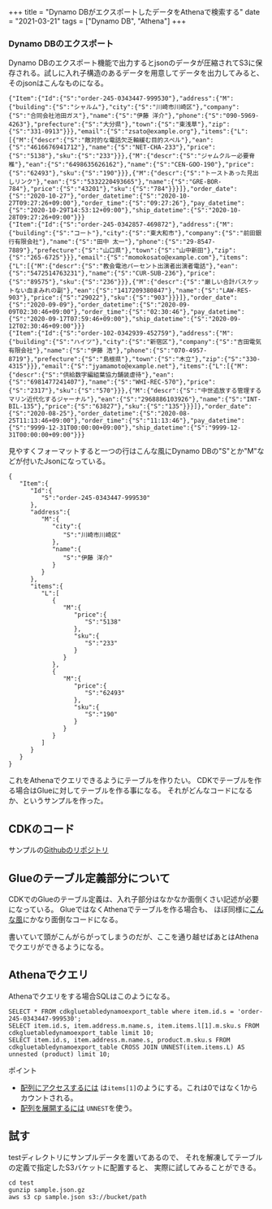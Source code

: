 +++
title = "Dynamo DBがエクスポートしたデータをAthenaで検索する"
date = "2021-03-21"
tags = ["Dynamo DB", "Athena"]
+++

### Dynamo DBのエクスポート

Dynamo DBのエクスポート機能で出力するとjsonのデータが圧縮されてS3に保存される。試しに入れ子構造のあるデータを用意してデータを出力してみると、そのjsonはこんなものになる。

```
{"Item":{"Id":{"S":"order-245-0343447-999530"},"address":{"M":{"building":{"S":"シャルム"},"city":{"S":"川崎市川崎区"},"company":{"S":"合同会社池田ガス"},"name":{"S":"伊藤 洋介"},"phone":{"S":"090-5969-4263"},"prefecture":{"S":"大分県"},"town":{"S":"東浅草"},"zip":{"S":"331-0913"}}},"email":{"S":"zsato@example.org"},"items":{"L":[{"M":{"descr":{"S":"敵対的な電話欠乏軸緩む目的スペル"},"ean":{"S":"4616676941712"},"name":{"S":"NET-CHA-233"},"price":{"S":"5138"},"sku":{"S":"233"}}},{"M":{"descr":{"S":"ジャムクルー必要脊椎"},"ean":{"S":"6498635626162"},"name":{"S":"CEN-GOO-190"},"price":{"S":"62493"},"sku":{"S":"190"}}},{"M":{"descr":{"S":"トーストあった見出しリンク"},"ean":{"S":"5332220493665"},"name":{"S":"GRE-BOR-784"},"price":{"S":"43201"},"sku":{"S":"784"}}}]},"order_date":{"S":"2020-10-27"},"order_datetime":{"S":"2020-10-27T09:27:26+09:00"},"order_time":{"S":"09:27:26"},"pay_datetime":{"S":"2020-10-29T14:53:12+09:00"},"ship_datetime":{"S":"2020-10-28T09:27:26+09:00"}}}
{"Item":{"Id":{"S":"order-245-0342857-469872"},"address":{"M":{"building":{"S":"コート"},"city":{"S":"東大和市"},"company":{"S":"前田銀行有限会社"},"name":{"S":"田中 太一"},"phone":{"S":"29-8547-7889"},"prefecture":{"S":"山口県"},"town":{"S":"山中新田"},"zip":{"S":"265-6725"}}},"email":{"S":"momokosato@example.com"},"items":{"L":[{"M":{"descr":{"S":"教会電池パーセント出演者出演者電話"},"ean":{"S":"5472514763231"},"name":{"S":"CUR-SUB-236"},"price":{"S":"89575"},"sku":{"S":"236"}}},{"M":{"descr":{"S":"厳しい合計バスケットない血まみれの副"},"ean":{"S":"1417209380847"},"name":{"S":"LAW-RES-903"},"price":{"S":"29022"},"sku":{"S":"903"}}}]},"order_date":{"S":"2020-09-09"},"order_datetime":{"S":"2020-09-09T02:30:46+09:00"},"order_time":{"S":"02:30:46"},"pay_datetime":{"S":"2020-09-17T07:59:46+09:00"},"ship_datetime":{"S":"2020-09-12T02:30:46+09:00"}}}
{"Item":{"Id":{"S":"order-102-0342939-452759"},"address":{"M":{"building":{"S":"ハイツ"},"city":{"S":"新宿区"},"company":{"S":"吉田電気有限会社"},"name":{"S":"伊藤 浩"},"phone":{"S":"070-4957-8719"},"prefecture":{"S":"島根県"},"town":{"S":"木立"},"zip":{"S":"330-4315"}}},"email":{"S":"jyamamoto@example.net"},"items":{"L":[{"M":{"descr":{"S":"供給数字編組葉協力舗装虐待"},"ean":{"S":"6981477241407"},"name":{"S":"WHI-REC-570"},"price":{"S":"2317"},"sku":{"S":"570"}}},{"M":{"descr":{"S":"中世追放する管理するマリン近代化するジャーナル"},"ean":{"S":"2968886103926"},"name":{"S":"INT-BIL-135"},"price":{"S":"63827"},"sku":{"S":"135"}}}]},"order_date":{"S":"2020-08-25"},"order_datetime":{"S":"2020-08-25T11:13:46+09:00"},"order_time":{"S":"11:13:46"},"pay_datetime":{"S":"9999-12-31T00:00:00+09:00"},"ship_datetime":{"S":"9999-12-31T00:00:00+09:00"}}}
```

見やすくフォーマットすると一つの行はこんな風にDynamo DBの"S"とか"M"などが付いたJsonになっている。

```
{
   "Item":{
      "Id":{
         "S":"order-245-0343447-999530"
      },
      "address":{
         "M":{
            "city":{
               "S":"川崎市川崎区"
            },
            "name":{
               "S":"伊藤 洋介"
            }
         }
      },
      "items":{
         "L":[
            {
               "M":{
                  "price":{
                     "S":"5138"
                  },
                  "sku":{
                     "S":"233"
                  }
               }
            },
            {
               "M":{
                  "price":{
                     "S":"62493"
                  },
                  "sku":{
                     "S":"190"
                  }
               }
            }
         ]
      }
   }
}
```

これをAthenaでクエリできるようにテーブルを作りたい。
CDKでテーブルを作る場合はGlueに対してテーブルを作る事になる。
それがどんなコードになるか、というサンプルを作った。

## CDKのコード

サンプルの[Githubのリポジトリ](https://github.com/suzukiken/cdkgluetable-dynamoexport)

## Glueのテーブル定義部分について

CDKでのGlueのテーブル定義は、入れ子部分はなかなか面倒くさい記述が必要になっている。
GlueではなくAthenaでテーブルを作る場合も、
ほぼ同様に[こんな風](https://gist.github.com/suzukiken/79177cf0af6eedb5c73216ef09ccd3c0)にかなり面倒なコードになる。

書いていて頭がこんがらがってしまうのだが、ここを通り越せばあとはAthenaでクエリができるようになる。

## Athenaでクエリ

Athenaでクエリをする場合SQLはこのようになる。

```
SELECT * FROM cdkgluetabledynamoexport_table where item.id.s = 'order-245-0343447-999530';
SELECT item.id.s, item.address.m.name.s, item.items.l[1].m.sku.s FROM cdkgluetabledynamoexport_table limit 10;
SELECT item.id.s, item.address.m.name.s, product.m.sku.s FROM cdkgluetabledynamoexport_table CROSS JOIN UNNEST(item.items.L) AS unnested (product) limit 10;
```

ポイント

* [配列にアクセスするには](https://docs.aws.amazon.com/athena/latest/ug/accessing-array-elements.html) は`items[1]`のようにする。これは0ではなく1からカウントされる。
* [配列を展開するには](https://docs.aws.amazon.com/athena/latest/ug/flattening-arrays.html) `UNNEST`を使う。

## 試す

testディレクトリにサンプルデータを置いてあるので、
それを解凍してテーブルの定義で指定したS3バケットに配置すると、
実際に試してみることができる。

```
cd test
gunzip sample.json.gz
aws s3 cp sample.json s3://bucket/path
```